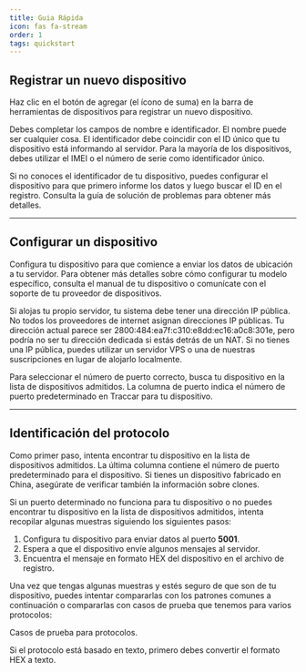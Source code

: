 ```yaml
---
title: Guia Rápida
icon: fas fa-stream
order: 1
tags: quickstart
---
```

## Registrar un nuevo dispositivo

Haz clic en el botón de agregar (el ícono de suma) en la barra de herramientas de dispositivos para registrar un nuevo dispositivo.

Debes completar los campos de nombre e identificador. El nombre puede ser cualquier cosa. El identificador debe coincidir con el ID único que tu dispositivo está informando al servidor. Para la mayoría de los dispositivos, debes utilizar el IMEI o el número de serie como identificador único.

Si no conoces el identificador de tu dispositivo, puedes configurar el dispositivo para que primero informe los datos y luego buscar el ID en el registro. Consulta la guía de solución de problemas para obtener más detalles.

___

## Configurar un dispositivo

Configura tu dispositivo para que comience a enviar los datos de ubicación a tu servidor. Para obtener más detalles sobre cómo configurar tu modelo específico, consulta el manual de tu dispositivo o comunícate con el soporte de tu proveedor de dispositivos.

Si alojas tu propio servidor, tu sistema debe tener una dirección IP pública. No todos los proveedores de internet asignan direcciones IP públicas. Tu dirección actual parece ser 2800:484:ea7f:c310:e8dd:ec16:a0c8:301e, pero podría no ser tu dirección dedicada si estás detrás de un NAT. Si no tienes una IP pública, puedes utilizar un servidor VPS o una de nuestras suscripciones en lugar de alojarlo localmente.

Para seleccionar el número de puerto correcto, busca tu dispositivo en la lista de dispositivos admitidos. La columna de puerto indica el número de puerto predeterminado en Traccar para tu dispositivo.

___

## Identificación del protocolo

Como primer paso, intenta encontrar tu dispositivo en la lista de dispositivos admitidos. La última columna contiene el número de puerto predeterminado para el dispositivo. Si tienes un dispositivo fabricado en China, asegúrate de verificar también la información sobre clones.

Si un puerto determinado no funciona para tu dispositivo o no puedes encontrar tu dispositivo en la lista de dispositivos admitidos, intenta recopilar algunas muestras siguiendo los siguientes pasos:

1. Configura tu dispositivo para enviar datos al puerto __5001__.
2. Espera a que el dispositivo envíe algunos mensajes al servidor.
3. Encuentra el mensaje en formato HEX del dispositivo en el archivo de registro.

Una vez que tengas algunas muestras y estés seguro de que son de tu dispositivo, puedes intentar compararlas con los patrones comunes a continuación o compararlas con casos de prueba que tenemos para varios protocolos:

Casos de prueba para protocolos.

Si el protocolo está basado en texto, primero debes convertir el formato HEX a texto.
